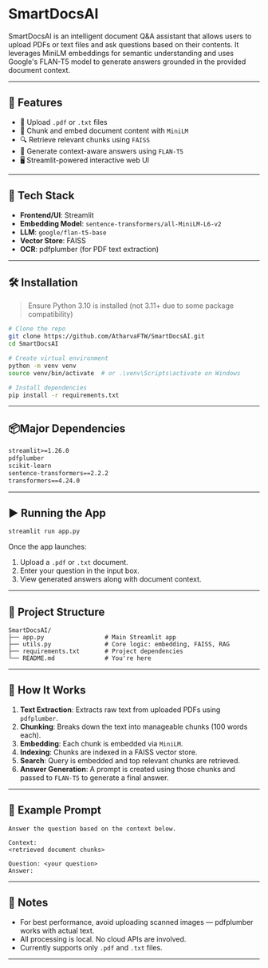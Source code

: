 # SmartDocsAI

SmartDocsAI is an intelligent document Q&A assistant that allows users to upload PDFs or text files and ask questions based on their contents. It leverages MiniLM embeddings for semantic understanding and uses Google's FLAN-T5 model to generate answers grounded in the provided document context.

---

## 🚀 Features

- 📄 Upload `.pdf` or `.txt` files
- 🧠 Chunk and embed document content with `MiniLM`
- 🔍 Retrieve relevant chunks using `FAISS`
- 🤖 Generate context-aware answers using `FLAN-T5`
- 🖥️ Streamlit-powered interactive web UI

---

## 🔧 Tech Stack

- **Frontend/UI**: Streamlit
- **Embedding Model**: `sentence-transformers/all-MiniLM-L6-v2`
- **LLM**: `google/flan-t5-base`
- **Vector Store**: FAISS
- **OCR**: pdfplumber (for PDF text extraction)

---

## 🛠️ Installation

> Ensure Python 3.10 is installed (not 3.11+ due to some package compatibility)

```bash
# Clone the repo
git clone https://github.com/AtharvaFTW/SmartDocsAI.git
cd SmartDocsAI

# Create virtual environment
python -m venv venv
source venv/bin/activate  # or .\venv\Scripts\activate on Windows

# Install dependencies
pip install -r requirements.txt
```

---

## 📦Major Dependencies

```txt
streamlit>=1.26.0
pdfplumber
scikit-learn
sentence-transformers==2.2.2
transformers==4.24.0
```

---

## ▶️ Running the App

```bash
streamlit run app.py
```

Once the app launches:

1. Upload a `.pdf` or `.txt` document.
2. Enter your question in the input box.
3. View generated answers along with document context.

---

## 📁 Project Structure

```
SmartDocsAI/
├── app.py                 # Main Streamlit app
├── utils.py               # Core logic: embedding, FAISS, RAG
├── requirements.txt       # Project dependencies
└── README.md              # You're here
```

---

## 🧠 How It Works

1. **Text Extraction**: Extracts raw text from uploaded PDFs using `pdfplumber`.
2. **Chunking**: Breaks down the text into manageable chunks (100 words each).
3. **Embedding**: Each chunk is embedded via `MiniLM`.
4. **Indexing**: Chunks are indexed in a FAISS vector store.
5. **Search**: Query is embedded and top relevant chunks are retrieved.
6. **Answer Generation**: A prompt is created using those chunks and passed to `FLAN-T5` to generate a final answer.

---

## 🧪 Example Prompt

```text
Answer the question based on the context below.

Context:
<retrieved document chunks>

Question: <your question>
Answer:
```

---

## 📌 Notes

- For best performance, avoid uploading scanned images — pdfplumber works with actual text.
- All processing is local. No cloud APIs are involved.
- Currently supports only `.pdf` and `.txt` files.

---

